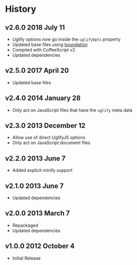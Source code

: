 # History

## v2.6.0 2018 July 11
- Uglify options now go inside the `uglifyOpts` property
- Updated base files using [boundation](https://github.com/bevry/boundation)
- Compiled with CoffeeScript v2
- Updated dependencies

## v2.5.0 2017 April 20
- Updated base files

## v2.4.0 2014 January 28
- Only act on JavaScript files that have the `uglify` meta data

## v2.3.0 2013 December 12
- Allow use of direct UglifyJS options
- Only act on JavaScript document files

## v2.2.0 2013 June 7
- Added explicit minify support

## v2.1.0 2013 June 7
- Updated dependencies

## v2.0.0 2013 March 7
- Repackaged
- Updated dependencies

## v1.0.0 2012 October 4
- Initial Release
